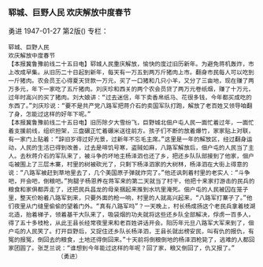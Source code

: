 ### 郓城、巨野人民  欢庆解放中度春节
勇进
1947-01-27
第2版()
专栏：

    郓城、巨野人民
    欢庆解放中度春节
    【本报冀鲁豫前线二十五日电】郓城人民重庆解放，愉快的度过旧历新年。为避免蒋机轰炸，市上改成早集。从旧历二十日起到新年，每天有一万五到两万斤猪肉上市。翻身市民每人可以吃到一斤猪肉。农会员王心得夏天贷款一万元，买了一口猪和几只小羊，又分了三亩地，现在赚了两万多元，年下一家吃了五斤猪肉。刘庆珍和西关的两个农会员贷了两万元卷纸烟，赚了十万元，过年时高兴的买了猪肉。刘大娘讲：“过去迷信，年下卖香帛纸马、花很多钱，今年都买成吃的东西了。”刘庆珍说：“要不是共产党八路军把蒋介石的卖国军队打跑，解放了老百姓又领导咱翻了身，怎能过这样的好年下呢。”
    【本报冀鲁豫前线二十五日电】旧历除夕大雪纷飞，巨野城北佃户屯人民一面忙着过年，一面忙着支援前线，组织担架，三盘碾正忙着碾米送往前方。孩子们不断的放着爆竹，家家贴上对联，有一家门上贴着：“辞旧岁得过好光景，过新年不忘毛主席。”这里是一年的解放区，经过翻身运动，人民的生活已得到改善，过去是啼饥号寒，盗贼如麻，八路军解放后，佃户屯的人民当了主人。去秋蒋介石的军队来了，被斗争的坏地主杨泽泗也还了乡，把还乡队队部接到了他家，佃户屯被围上了三层木寨，村里的树被砍光了，只剩下杨泽泗家的大树林，杨泽泗在大街上得意的说：“八路军被赶到草地里去了，几个美国原子弹就炸完了。”他还讽刺着村里的老实人：“斗争吧，开会吧，倒粮吧。”狗腿子杨恩养在蒋军来的第二天就当了村干，他把十来家打游击的民兵的粮食和家俱都弄走了，还把民兵昌龙的母亲捆起来推到水坑里淹死。佃户屯的人民被囚在笼子里，整天价盼着八路军到来，只要外面的枪一响，村里的人就高兴起来，“八路军打寨子了。”他们夜里从门缝里偷偷的望着门外。“真有八路军吗”？一天晚上，村长杨成扬这个老民兵拿着枝湖北造，抬着梯子，领着基干大队来了，吸袋烟的功夫就将这些还乡队全部解决，俘虏一百多人，得了五十多枝枪，从此王县长经常夜里来和老百姓讲话开会。阳历年元旦八路军大军来到了，佃户屯的人民笑了。打开巨野后，又捉住还乡队长杨泽泗，王县长就出榜安民，叫有仇的报仇，有冤的报冤，倒回去的粮食，土地还得倒回来。”十天前将倒粮倒地的杨泽泗枪毙了，逃难的人都回家团圆了。张芝兰说：“谁想到今年能过这样的年呢？回了家，粮又倒回了，仇又报了。”
                  （勇进）
